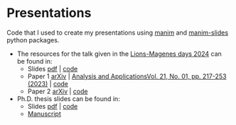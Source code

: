 # Presentations

Code that I used to create my presentations using [manim](https://www.manim.community/) and [manim-slides](https://www.manim.community/plugin/manim-slides/) python packages.

- The resources for the talk given in the [Lions-Magenes days 2024](https://sites.google.com/view/lionsmagenesdays2024/home) can be found in: 
  - Slides [pdf](https://github.com/agussomacal/presentations/blob/main/LionsMagenesSlides/LionsMagenesSlides.pdf) | [code](https://github.com/agussomacal/presentations/blob/main/LionsMagenesSlides)
  - Paper 1 [arXiv](https://arxiv.org/abs/2209.09314) | [Analysis and ApplicationsVol. 21, No. 01, pp. 217-253 (2023)](https://www.worldscientific.com/doi/10.1142/S0219530522400140) | [code](https://github.com/agussomacal/SubCellResolution)
  - Paper 2 [arXiv](http://arxiv.org/abs/2402.00946) | [code](https://github.com/agussomacal/SubCellResolution)
- Ph.D. thesis slides can be found in:
  - Slides [pdf](https://github.com/agussomacal/presentations/blob/main/DefenseSlides/DefenseSlides.pdf) | [code](https://github.com/agussomacal/presentations/blob/main/DefenseSlides)
  - [Manuscript](https://theses.hal.science/tel-04646204)
